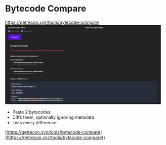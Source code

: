 # Bytecode Compare


[https://getrecon.xyz/tools/bytecode-compare
![Bytecode Comparison Tool](../images/tools/bytecode_compare.png)](https://getrecon.xyz/tools/bytecode-compare)

- Paste 2 bytecodes
- Diffs them, optionally ignoring metadata
- Lists every difference

[https://getrecon.xyz/tools/bytecode-compare]((https://getrecon.xyz/tools/bytecode-compare))